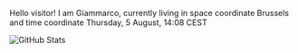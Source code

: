 Hello visitor! I am Giammarco, currently living in space coordinate Brussels and time coordinate Thursday, 5 August, 14:08 CEST

![GitHub Stats](https://github-readme-stats.vercel.app/api?username=grcasanova)
